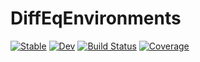 # DiffEqEnvironments

[![Stable](https://img.shields.io/badge/docs-stable-blue.svg)](https://adrhill.github.io/DiffEqEnvironments.jl/stable)
[![Dev](https://img.shields.io/badge/docs-dev-blue.svg)](https://adrhill.github.io/DiffEqEnvironments.jl/dev)
[![Build Status](https://github.com/adrhill/DiffEqEnvironments.jl/workflows/CI/badge.svg)](https://github.com/adrhill/DiffEqEnvironments.jl/actions)
[![Coverage](https://codecov.io/gh/adrhill/DiffEqEnvironments.jl/branch/master/graph/badge.svg)](https://codecov.io/gh/adrhill/DiffEqEnvironments.jl)

